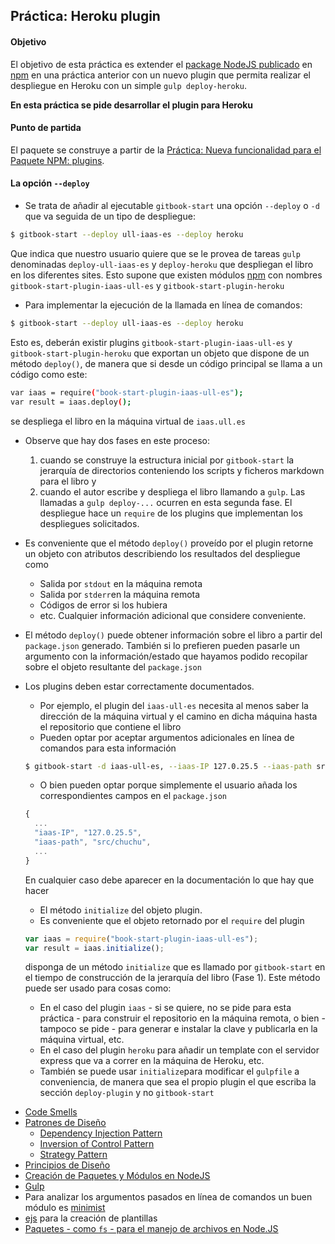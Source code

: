## Práctica: Heroku plugin

<!--sec data-title="Descripción" data-id="sectiondescripcion" data-show=true ces-->

#### Objetivo

El objetivo de esta práctica  es extender el [package NodeJS  publicado](practicaplugin.md) en [npm](https://www.npmjs.com) en una práctica anterior con un nuevo plugin
que permita realizar el despliegue en Heroku con un simple `gulp deploy-heroku`.

**En esta práctica se pide desarrollar el plugin para Heroku**

#### Punto de partida

El paquete se construye a partir de la [Práctica: Nueva funcionalidad para el Paquete NPM: plugins](practicaplugin.md).


#### La opción `--deploy`

* Se trata de añadir al ejecutable `gitbook-start` una opción `--deploy` o `-d` que va seguida de un tipo de despliegue:
```bash
$ gitbook-start --deploy ull-iaas-es --deploy heroku
```
Que indica que nuestro usuario quiere que se le provea de tareas `gulp` denominadas `deploy-ull-iaas-es` y `deploy-heroku` que despliegan el libro en los diferentes  sites. Esto supone que existen módulos [npm](https://www.npmjs.com/) con nombres `gitbook-start-plugin-iaas-ull-es`  y `gitbook-start-plugin-heroku`
<!-- endsec -->

<!--sec data-title="Como Hacerlo" data-id="sectioncomohacerlo" data-show=true ces-->

*  Para implementar la ejecución de la llamada en línea de comandos:
```bash
$ gitbook-start --deploy ull-iaas-es --deploy heroku
```
Esto es, deberán existir plugins `gitbook-start-plugin-iaas-ull-es` y
`gitbook-start-plugin-heroku` que exportan un objeto que dispone de un
método `deploy()`, de manera que si desde un código principal se llama a un código como este:
```bash
var iaas = require("book-start-plugin-iaas-ull-es");
var result = iaas.deploy();
```
se despliega el libro en la máquina virtual de `iaas.ull.es`
* Observe que hay dos fases en este proceso:
  1. cuando se construye la estructura inicial por `gitbook-start` la jerarquía de directorios conteniendo los scripts y ficheros markdown para el libro y
  2. cuando el autor escribe y despliega el libro llamando a `gulp`. Las llamadas a `gulp deploy-...` ocurren en esta segunda fase. El despliegue hace un `require` de los plugins que implementan los despliegues solicitados.

* Es conveniente que el método `deploy()` proveído por el plugin retorne un objeto con atributos describiendo los resultados del despliegue como
  - Salida por `stdout` en la máquina remota
  - Salida por `stderr`en la máquina remota
  - Códigos de error si los hubiera
  - etc. Cualquier información adicional que considere conveniente.

* El método `deploy()` puede obtener información sobre el libro a partir del `package.json` generado. También si lo prefieren pueden pasarle un argumento con la información/estado que hayamos podido recopilar sobre el objeto resultante del `package.json`

* Los plugins deben estar correctamente documentados.
  - Por ejemplo, el plugin del `iaas-ull-es` necesita al menos saber la dirección de la máquina virtual y el camino en dicha máquina hasta el repositorio que contiene el libro
  - Pueden optar por aceptar argumentos adicionales en línea de comandos para esta información

  ```bash
  $ gitbook-start -d iaas-ull-es, --iaas-IP 127.0.25.5 --iaas-path src/chuchu
  ```
  - O bien pueden optar porque simplemente el usuario añada los correspondientes campos en el `package.json`

  ```javascript
  {
    ...
    "iaas-IP", "127.0.25.5",
    "iaas-path", "src/chuchu",
    ...
  }
  ```
  En cualquier caso debe aparecer en la documentación lo que hay que hacer
  *  El método `initialize` del objeto plugin.
    - Es conveniente que el objeto  retornado por el `require` del plugin
    ```javascript
    var iaas = require("book-start-plugin-iaas-ull-es");
    var result = iaas.initialize();
    ```
    disponga de un método `initialize` que es llamado por `gitbook-start` en el tiempo de construcción de la jerarquía del libro (Fase 1). Este método puede ser usado para cosas como:
    - En el caso del plugin `iaas` - si se quiere, no se pide para esta práctica - para construir el repositorio en la máquina remota, o bien - tampoco se pide - para generar e instalar la clave y publicarla en la máquina virtual, etc.
    - En el caso del plugin `heroku` para añadir un template con el servidor express que va a correr en la máquina de Heroku, etc.
    - También se puede usar `initialize`para modificar el `gulpfile` a conveniencia, de manera que sea el propio plugin el que escriba la sección `deploy-plugin` y no `gitbook-start`
<!--endsec-->

<!--sec data-title="Referencias" data-id="sectionreferencias" data-show=true ces-->

* [Code Smells](../apuntes/patterns/codesmell.md)
* [Patrones de Diseño](../apuntes/patterns/README.md)
  * [Dependency Injection Pattern](../apuntes/patterns/dependencyinjection.md)
  * [Inversion of Control Pattern](../apuntes/patterns/inversionofcontrol.md)
  * [Strategy Pattern](../apuntes/patterns/strategypattern.md)
* [Principios de Diseño](../apuntes/patterns/designprinciples.md)
* [Creación de Paquetes y Módulos en NodeJS](../apuntes/nodejspackages.md)
* [Gulp](../apuntes/gulp/README.md)
* Para analizar los argumentos pasados en línea de comandos un buen módulo es [minimist](https://github.com/substack/minimist)
* [ejs](https://www.npmjs.com/package/ejs)
para la creación de plantillas
* [Paquetes - como `fs` - para el manejo de archivos en Node.JS](../apuntes/fs.md)
<!--endsec-->
